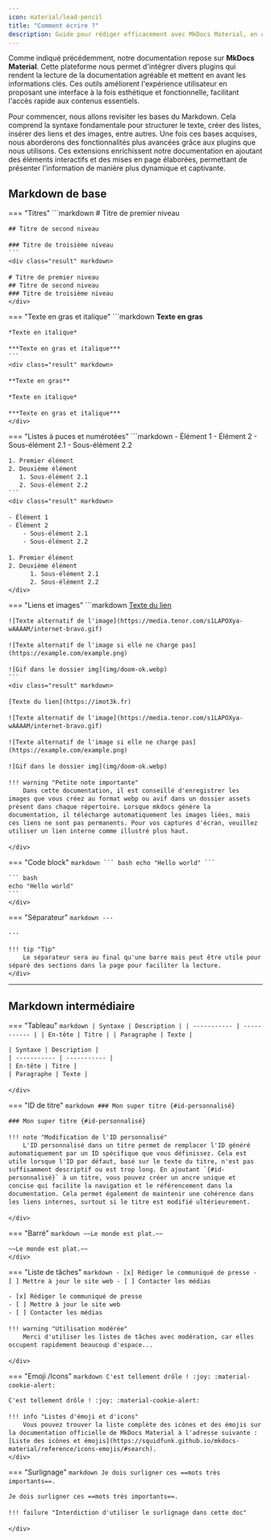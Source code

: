 ```yaml
---
icon: material/lead-pencil
title: "Comment écrire ?"
description: Guide pour rédiger efficacement avec MkDocs Material, en utilisant Markdown et des plugins avancés.
---
```


Comme indiqué précédemment, notre documentation repose sur **MkDocs Material**. Cette plateforme nous permet d'intégrer divers plugins qui rendent la lecture de la documentation agréable et mettent en avant les informations clés. Ces outils améliorent l'expérience utilisateur en proposant une interface à la fois esthétique et fonctionnelle, facilitant l'accès rapide aux contenus essentiels.

Pour commencer, nous allons revisiter les bases du Markdown. Cela comprend la syntaxe fondamentale pour structurer le texte, créer des listes, insérer des liens et des images, entre autres. Une fois ces bases acquises, nous aborderons des fonctionnalités plus avancées grâce aux plugins que nous utilisons. Ces extensions enrichissent notre documentation en ajoutant des éléments interactifs et des mises en page élaborées, permettant de présenter l'information de manière plus dynamique et captivante.

## Markdown de base

=== "Titres"
    ```markdown
    # Titre de premier niveau

    ## Titre de second niveau

    ### Titre de troisième niveau
    ```
    <div class="result" markdown>

    # Titre de premier niveau
    ## Titre de second niveau
    ### Titre de troisième niveau
    </div>

=== "Texte en gras et italique"
    ```markdown
    **Texte en gras**

    *Texte en italique*

    ***Texte en gras et italique***
    ```
    <div class="result" markdown>

    **Texte en gras**

    *Texte en italique*

    ***Texte en gras et italique***
    </div>


=== "Listes à puces et numérotées"
    ```markdown
    - Élément 1
    - Élément 2
      - Sous-élément 2.1
      - Sous-élément 2.2

    1. Premier élément
    2. Deuxième élément
       1. Sous-élément 2.1
       2. Sous-élément 2.2
    ```
    <div class="result" markdown>

    - Élément 1
    - Élément 2
        - Sous-élément 2.1
        - Sous-élément 2.2

    1. Premier élément
    2. Deuxième élément
          1. Sous-élément 2.1
          2. Sous-élément 2.2
    </div>

=== "Liens et images"
    ```markdown
    [Texte du lien](https://imot3k.fr)

    ![Texte alternatif de l'image](https://media.tenor.com/s1LAPOXya-wAAAAM/internet-bravo.gif)

    ![Texte alternatif de l'image si elle ne charge pas](https://example.com/example.png)

    ![Gif dans le dossier img](img/doom-ok.webp)
    ```
    <div class="result" markdown>

    [Texte du lien](https://imot3k.fr)

    ![Texte alternatif de l'image](https://media.tenor.com/s1LAPOXya-wAAAAM/internet-bravo.gif)

    ![Texte alternatif de l'image si elle ne charge pas](https://example.com/example.png)

    ![Gif dans le dossier img](img/doom-ok.webp)

    !!! warning "Petite note importante"
        Dans cette documentation, il est conseillé d'enregistrer les images que vous créez au format webp ou avif dans un dossier assets présent dans chaque répertoire. Lorsque mkdocs génère la documentation, il télécharge automatiquement les images liées, mais ces liens ne sont pas permanents. Pour vos captures d'écran, veuillez utiliser un lien interne comme illustré plus haut.

    </div>

=== "Code block"
    ````markdown
    ``` bash
    echo "Hello world"
    ```
    ````
    <div class="result" markdown>

    ``` bash
    echo "Hello world"
    ```
    </div>

=== "Séparateur"
    ```markdown
    ---
    ```
    <div class="result" markdown>

    ---

    !!! tip "Tip"
        Le séparateur sera au final qu'une barre mais peut être utile pour séparé des sections dans la page pour faciliter la lecture.
    </div>

---

## Markdown intermédiaire

=== "Tableau"
    ```markdown
    | Syntaxe | Description |
    | ----------- | ----------- |
    | En-tête | Titre |
    | Paragraphe | Texte |
    ```
    <div class="result" markdown>

    | Syntaxe | Description |
    | ----------- | ----------- |
    | En-tête | Titre |
    | Paragraphe | Texte |

    </div>

=== "ID de titre"
    ```markdown
    ### Mon super titre {#id-personnalisé}
    ```
    <div class="result" markdown>

    ### Mon super titre {#id-personnalisé}

    !!! note "Modification de l'ID personnalisé"
        L'ID personnalisé dans un titre permet de remplacer l'ID généré automatiquement par un ID spécifique que vous définissez. Cela est utile lorsque l'ID par défaut, basé sur le texte du titre, n'est pas suffisamment descriptif ou est trop long. En ajoutant `{#id-personnalisé}` à un titre, vous pouvez créer un ancre unique et concise qui facilite la navigation et le référencement dans la documentation. Cela permet également de maintenir une cohérence dans les liens internes, surtout si le titre est modifié ultérieurement.

    </div>


=== "Barré"
    ```markdown
    ~~Le monde est plat.~~
    ```
    <div class="result" markdown>

    ~~Le monde est plat.~~
    </div>

=== "Liste de tâches"
    ```markdown
    - [x] Rédiger le communiqué de presse
    - [ ] Mettre à jour le site web
    - [ ] Contacter les médias
    ```
    <div class="result" markdown>

    - [x] Rédiger le communiqué de presse
    - [ ] Mettre à jour le site web
    - [ ] Contacter les médias

    !!! warning "Utilisation modérée"
        Merci d'utiliser les listes de tâches avec modération, car elles occupent rapidement beaucoup d'espace...

    </div>

=== "Emoji /Icons"
    ```markdown
    C'est tellement drôle ! :joy: :material-cookie-alert:
    ```
    <div class="result" markdown>

    C'est tellement drôle ! :joy: :material-cookie-alert:

    !!! info "Listes d'émoji et d'icons"
        Vous pouvez trouver la liste complète des icônes et des émojis sur la documentation officielle de MkDocs Material à l'adresse suivante : [Liste des icônes et émojis](https://squidfunk.github.io/mkdocs-material/reference/icons-emojis/#search).
    </div>

=== "Surlignage"
    ```markdown
    Je dois surligner ces ==mots très importants==.
    ```
    <div class="result" markdown>

    Je dois surligner ces ==mots très importants==.

    !!! failure "Interdiction d'utiliser le surlignage dans cette doc"

    </div>